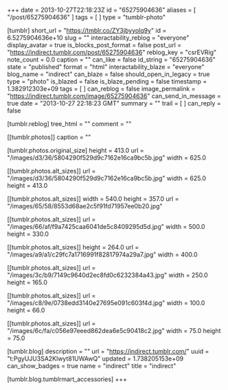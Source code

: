 +++
date = 2013-10-27T22:18:23Z
id = "65275904636"
aliases = [ "/post/65275904636" ]
tags = [ ]
type = "tumblr-photo"

[tumblr]
short_url = "https://tmblr.co/ZY3jbyyolq9y"
id = 6.5275904636e+10
slug = ""
interactability_reblog = "everyone"
display_avatar = true
is_blocks_post_format = false
post_url = "https://indirect.tumblr.com/post/65275904636"
reblog_key = "csrEVRig"
note_count = 0.0
caption = ""
can_like = false
id_string = "65275904636"
state = "published"
format = "html"
interactability_blaze = "everyone"
blog_name = "indirect"
can_blaze = false
should_open_in_legacy = true
type = "photo"
is_blazed = false
is_blaze_pending = false
timestamp = 1.382912303e+09
tags = [ ]
can_reblog = false
image_permalink = "https://indirect.tumblr.com/image/65275904636"
can_send_in_message = true
date = "2013-10-27 22:18:23 GMT"
summary = ""
trail = [ ]
can_reply = false

[tumblr.reblog]
tree_html = ""
comment = ""

[[tumblr.photos]]
caption = ""

[tumblr.photos.original_size]
height = 413.0
url = "/images/d3/36/5804290f529d9c7162e16ca9bc5b.jpg"
width = 625.0

[[tumblr.photos.alt_sizes]]
url = "/images/d3/36/5804290f529d9c7162e16ca9bc5b.jpg"
width = 625.0
height = 413.0

[[tumblr.photos.alt_sizes]]
width = 540.0
height = 357.0
url = "/images/65/58/8553d68ae2c5f91fd71957ee0b20.jpg"

[[tumblr.photos.alt_sizes]]
url = "/images/66/af/f9a7425caa6041de5c8409295d5d.jpg"
width = 500.0
height = 330.0

[[tumblr.photos.alt_sizes]]
height = 264.0
url = "/images/a9/a1/c29fc7a1716991f82817974a29a7.jpg"
width = 400.0

[[tumblr.photos.alt_sizes]]
url = "/images/3c/b9/7149c9640d2ec8fd0c6232384a43.jpg"
width = 250.0
height = 165.0

[[tumblr.photos.alt_sizes]]
url = "/images/c8/9e/0738edd3140e27695e091c603f4d.jpg"
width = 100.0
height = 66.0

[[tumblr.photos.alt_sizes]]
url = "/images/6c/fa/c056e97eeed862dea6e5c90418c2.jpg"
width = 75.0
height = 75.0

[tumblr.blog]
description = ""
url = "https://indirect.tumblr.com/"
uuid = "t:PgyUJU3SA2Klwyt81UWAwQ"
updated = 1.738205153e+09
can_show_badges = true
name = "indirect"
title = "indirect"

[tumblr.blog.tumblrmart_accessories]
+++
